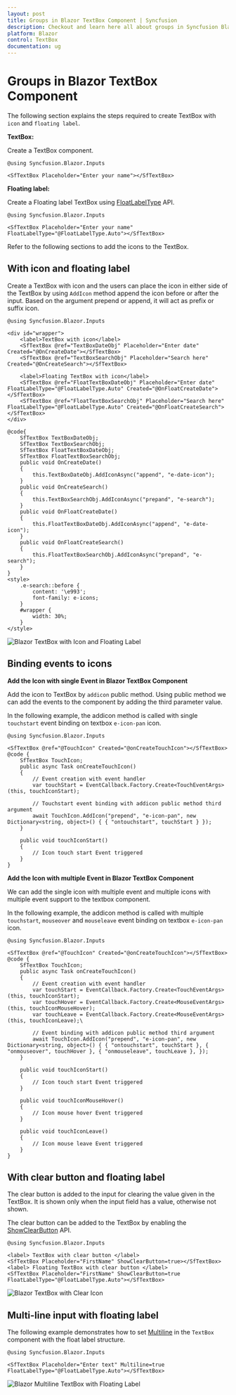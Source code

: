 ```yaml
---
layout: post
title: Groups in Blazor TextBox Component | Syncfusion
description: Checkout and learn here all about groups in Syncfusion Blazor TextBox component and much more details.
platform: Blazor
control: TextBox
documentation: ug
---
```


# Groups in Blazor TextBox Component

The following section explains the steps required to create TextBox with `icon` and `floating label`.

**TextBox:**

Create a TextBox component.

```cshtml
@using Syncfusion.Blazor.Inputs

<SfTextBox Placeholder="Enter your name"></SfTextBox>
```

**Floating label:**

Create a Floating label TextBox using [FloatLabelType](https://help.syncfusion.com/cr/blazor/Syncfusion.Blazor.Inputs.SfTextBox.html#Syncfusion_Blazor_Inputs_SfTextBox_FloatLabelType) API.

```cshtml
@using Syncfusion.Blazor.Inputs

<SfTextBox Placeholder="Enter your name" FloatLabelType="@FloatLabelType.Auto"></SfTextBox>
```

Refer to the following sections to add the icons to the TextBox.

## With icon and floating label

Create a TextBox with icon and the users can place the icon in either side of the TextBox by using `AddIcon` method append the icon before or after the input. Based on the argument prepend or append, it will act as prefix or suffix icon.

```cshtml
@using Syncfusion.Blazor.Inputs

<div id="wrapper">
    <label>TextBox with icon</label>
    <SfTextBox @ref="TextBoxDateObj" Placeholder="Enter date" Created="@OnCreateDate"></SfTextBox>
    <SfTextBox @ref="TextBoxSearchObj" Placeholder="Search here" Created="@OnCreateSearch"></SfTextBox>

    <label>Floating TextBox with icon</label>
    <SfTextBox @ref="FloatTextBoxDateObj" Placeholder="Enter date" FloatLabelType="@FloatLabelType.Auto" Created="@OnFloatCreateDate"></SfTextBox>
    <SfTextBox @ref="FloatTextBoxSearchObj" Placeholder="Search here" FloatLabelType="@FloatLabelType.Auto" Created="@OnFloatCreateSearch"></SfTextBox>
</div>

@code{
    SfTextBox TextBoxDateObj;
    SfTextBox TextBoxSearchObj;
    SfTextBox FloatTextBoxDateObj;
    SfTextBox FloatTextBoxSearchObj;
    public void OnCreateDate()
    {
        this.TextBoxDateObj.AddIconAsync("append", "e-date-icon");
    }
    public void OnCreateSearch()
    {
        this.TextBoxSearchObj.AddIconAsync("prepand", "e-search");
    }
    public void OnFloatCreateDate()
    {
        this.FloatTextBoxDateObj.AddIconAsync("append", "e-date-icon");
    }
    public void OnFloatCreateSearch()
    {
        this.FloatTextBoxSearchObj.AddIconAsync("prepand", "e-search");
    }
}
<style>
    .e-search::before {
        content: '\e993';
        font-family: e-icons;
    }
    #wrapper {
        width: 30%;
    }
</style>
```

![Blazor TextBox with Icon and Floating Label](./images/blazor-textbox-float-label-and-icons.png)

## Binding events to icons

**Add the Icon with single Event in Blazor TextBox Component**

Add the icon to TextBox by `addicon` public method. Using public method we can add the events to the component by adding the third parameter value. 

In the following example, the addicon method is called with single `touchstart` event binding on textbox `e-icon-pan` icon.

```cshtml
@using Syncfusion.Blazor.Inputs

<SfTextBox @ref="@TouchIcon" Created="@onCreateTouchIcon"></SfTextBox>
@code {
    SfTextBox TouchIcon;
    public async Task onCreateTouchIcon()
	{
        // Event creation with event handler
		var touchStart = EventCallback.Factory.Create<TouchEventArgs>(this, touchIconStart);

        // Touchstart event binding with addicon public method third argument 
		await TouchIcon.AddIcon("prepend", "e-icon-pan", new Dictionary<string, object>() { { "ontouchstart", touchStart } });
	}

    public void touchIconStart()
	{
		// Icon touch start Event triggered
	}
}
```

**Add the Icon with multiple Event in Blazor TextBox Component**

We can add the single icon with multiple event and multiple icons with multiple event support to the textbox component.

In the following example, the addicon method is called with multiple `touchstart`, `mouseover` and `mouseleave` event binding on textbox `e-icon-pan` icon.

```cshtml
@using Syncfusion.Blazor.Inputs

<SfTextBox @ref="@TouchIcon" Created="@onCreateTouchIcon"></SfTextBox>
@code {
    SfTextBox TouchIcon;
    public async Task onCreateTouchIcon()
	{
        // Event creation with event handler
		var touchStart = EventCallback.Factory.Create<TouchEventArgs>(this, touchIconStart);
        var touchHover = EventCallback.Factory.Create<MouseEventArgs>(this, touchIconMouseHover);
		var touchLeave = EventCallback.Factory.Create<MouseEventArgs>(this, touchIconLeave);\

        // Event binding with addicon public method third argument 
		await TouchIcon.AddIcon("prepend", "e-icon-pan", new Dictionary<string, object>() { { "ontouchstart", touchStart }, { "onmouseover", touchHover }, { "onmouseleave", touchLeave }, });
	}

    public void touchIconStart()
	{
		// Icon touch start Event triggered
	}

    public void touchIconMouseHover()
	{
		// Icon mouse hover Event triggered
	}

	public void touchIconLeave()
	{
		// Icon mouse leave Event triggered
	}
}
```

## With clear button and floating label

The clear button is added to the input for clearing the value given in the TextBox. It is shown only when the input field has a value, otherwise not shown.

The clear button can be added to the TextBox by enabling the [ShowClearButton](https://help.syncfusion.com/cr/blazor/Syncfusion.Blazor.Inputs.SfTextBox.html#Syncfusion_Blazor_Inputs_SfTextBox_ShowClearButton) API.

```cshtml
@using Syncfusion.Blazor.Inputs

<label> TextBox with clear button </label>
<SfTextBox Placeholder="FirstName" ShowClearButton=true></SfTextBox>
<label> Floating TextBox with clear button </label>
<SfTextBox Placeholder="FirstName" ShowClearButton=true FloatLabelType="@FloatLabelType.Auto"></SfTextBox>
```

![Blazor TextBox with Clear Icon](./images/blazor-textbox-clear-icon.png)

## Multi-line input with floating label

The following example demonstrates how to set [Multiline](https://help.syncfusion.com/cr/blazor/Syncfusion.Blazor.Inputs.SfTextBox.html#Syncfusion_Blazor_Inputs_SfTextBox_Multiline) in the `TextBox` component with the float label structure.

```cshtml
@using Syncfusion.Blazor.Inputs

<SfTextBox Placeholder="Enter text" Multiline=true FloatLabelType="@FloatLabelType.Auto"></SfTextBox>
```

![Blazor Multiline TextBox with Floating Label](./images/blazor-multiline-textbox-with-floating-label.png)